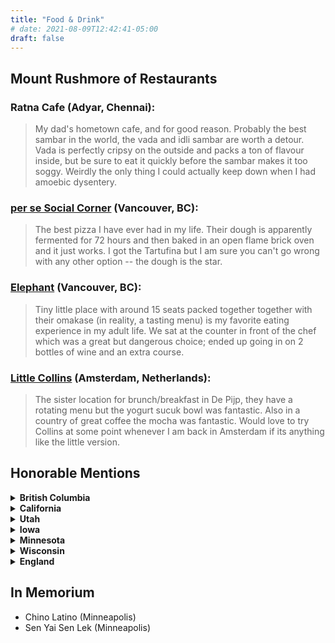 ```yaml
---
title: "Food & Drink"
# date: 2021-08-09T12:42:41-05:00
draft: false
---
```


## Mount Rushmore of Restaurants

### Ratna Cafe (Adyar, Chennai):
> My dad's hometown cafe, and for good reason. Probably the best sambar in the world, the vada and idli sambar are worth a detour. Vada is perfectly cripsy on the outside and packs a ton of flavour inside, but be sure to eat it quickly before the sambar makes it too soggy. Weirdly the only thing I could actually keep down when I had amoebic dysentery.

### [per se Social Corner](http://persesocialcorner.com/) (Vancouver, BC):
> The best pizza I have ever had in my life. Their dough is apparently fermented for 72 hours and then baked in an open flame brick oven and it just works. I got the Tartufina but I am sure you can't go wrong with any other option -- the dough is the star. 

### [Elephant](https://www.elephantinvancouver.com/) (Vancouver, BC):
> Tiny little place with around 15 seats packed together together with their omakase (in reality, a tasting menu) is my favorite eating experience in my adult life. We sat at the counter in front of the chef which was a great but dangerous choice; ended up going in on 2 bottles of wine and an extra course.

### [Little Collins](https://www.littlecollins.nl/) (Amsterdam, Netherlands):
> The sister location for brunch/breakfast in De Pijp, they have a rotating menu but the yogurt sucuk bowl was fantastic. Also in a country of great coffee the mocha was fantastic. Would love to try Collins at some point whenever I am back in Amsterdam if its anything like the little version. 


## Honorable Mentions

<details>
<summary> <strong> British Columbia </strong> </summary>

- Maenam (Vancouver)
- Little Bird Dim Sum (Vancouver)
- Yuwa Japanese Cuisine (Vancouver)
- Casareccio (Vancouver)
- Tameki Sushi (Vancouver)
- Mon Pitou Bistro & Bakery (Vancouver)
- acquafarina (Vancouver)
- per se Social Corner (Vancouver)
- Autostrada Osteria Downtown (Vancouver)
- Lupo (Vancouver)
- Kissa Tanto (Vancouver)
- Pizzeria Farina (Vancouver)
- Khaghan (Vancouver)
- Fable Diner (Vancouver)
- Earnest Ice Cream (Vancouver)
- Sing Sing (Vancouver)
- Brassneck Brewery (Vancouver)
- Beta5 Chocolates (Vancouver)
- Elephant (Vancouver)
- Tandoori Flame (Surrey)
- Green Lettuce (Surrey)
- Fox & Oak (Squamish)
- Green Olive Market and Cafe (Squamish)
- Raudz Regional Table (Kelowna)
</details>

<details>
<summary> <strong> California </strong> </summary>

- Besharam (San Francisco)
- DamnFine (San Francisco)
- La Taqueria (San Francisco)
- Mensho Tokyo SF (San Francisco)
- Plow (San Francisco)
- ROOH SF (San Francisco)
- Taqueria El Farolito (San Francisco)
- La Note (Berkeley)
- Spoon Korean Bistro (Berkeley)
- Pasta Moon (Half Moon Bay)
- Ettan (Palo Alto)
</details>

<details>
<summary> <strong> Utah </strong> </summary>

- Ivy & Varley (Salt Lake City)
- Lake Effect (Salt Lake City)
- Banbury Cross Donuts (Salt Lake City)
</details>

<details>
<summary> <strong> Iowa </strong> </summary>

- Pullman Bar and Grill (Iowa City)
- Big Grove Brewery & Taproom (Iowa City)
</details>

<details>
<summary> <strong> Minnesota </strong> </summary> 

- Hola Arepa (Minneapolis)
- Hen House Eatery (Minneapolis)
</details>

<details>
<summary> <strong> Wisconsin </strong> </summary>

- A Pig in a Fur Coat (Madison)
- Bradbury's Coffee (Madison)
- Marigold Kitchen (Madison)
- Cento (Madison)
- Cafe Hollander (Hilldale)
</details>

<details>
<summary> <strong> England </strong> </summary>

- Bibimbap House (Cambridge)
- Trockel, Ulmann & Freunde (Cambridge)
- Benet's Cafe (Cambridge)
- Padella (London)
- Round House (London)
- Veeraswamy (London)
- Gymkhana (London)
- Homeslice Neal's Yard (London)
- Udderlicious (London)
- Pizza Union (London)
</details>


## In Memorium

- Chino Latino (Minneapolis)
- Sen Yai Sen Lek (Minneapolis)